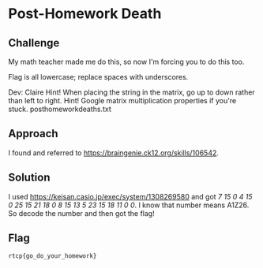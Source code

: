 #  Post-Homework Death

## Challenge
My math teacher made me do this, so now I'm forcing you to do this too.

Flag is all lowercase; replace spaces with underscores.

Dev: Claire
 Hint! When placing the string in the matrix, go up to down rather than left to right.
 Hint! Google matrix multiplication properties if you're stuck.
 posthomeworkdeaths.txt 

## Approach
I found and referred to https://braingenie.ck12.org/skills/106542.



## Solution
I used https://keisan.casio.jp/exec/system/1308269580 and got *7 15 0 4 15 0 25 15 21 18 0 8 15 13 5 23 15 18 11 0 0*.
I know that number means A1Z26. So decode the number and then got the flag!

## Flag
```
rtcp{go_do_your_homework}
```